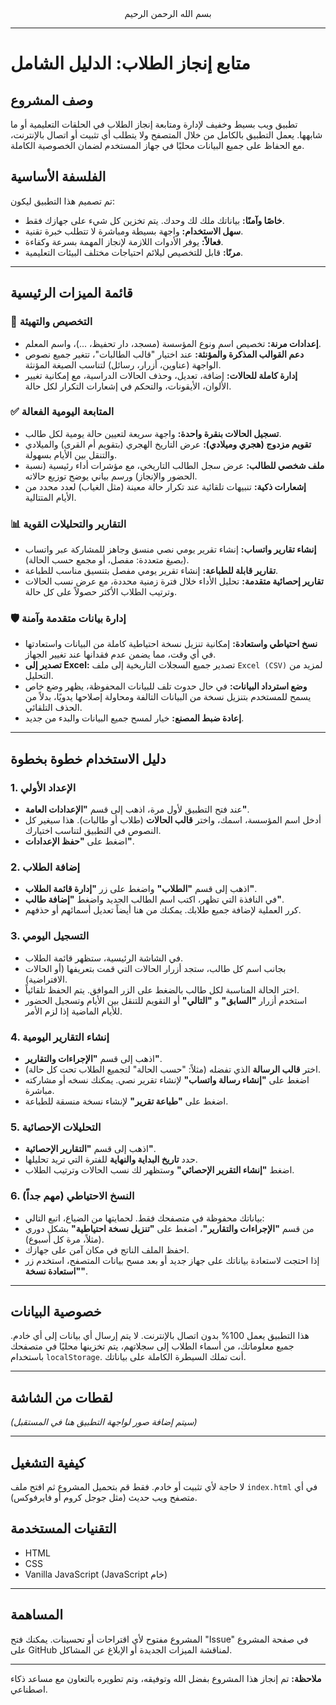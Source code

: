 <div align="center">
بسم الله الرحمن الرحيم
</div>

---

# متابع إنجاز الطلاب: الدليل الشامل

## وصف المشروع

تطبيق ويب بسيط وخفيف لإدارة ومتابعة إنجاز الطلاب في الحلقات التعليمية أو ما شابهها. يعمل التطبيق بالكامل من خلال المتصفح ولا يتطلب أي تثبيت أو اتصال بالإنترنت، مع الحفاظ على جميع البيانات محليًا في جهاز المستخدم لضمان الخصوصية الكاملة.

## الفلسفة الأساسية

تم تصميم هذا التطبيق ليكون:
- **خاصًا وآمنًا:** بياناتك ملك لك وحدك. يتم تخزين كل شيء على جهازك فقط.
- **سهل الاستخدام:** واجهة بسيطة ومباشرة لا تتطلب خبرة تقنية.
- **فعالاً:** يوفر الأدوات اللازمة لإنجاز المهمة بسرعة وكفاءة.
- **مرنًا:** قابل للتخصيص ليلائم احتياجات مختلف البيئات التعليمية.

---

## قائمة الميزات الرئيسية

### 🎨 التخصيص والتهيئة
-   **إعدادات مرنة:** تخصيص اسم ونوع المؤسسة (مسجد، دار تحفيظ، ...)، واسم المعلم.
-   **دعم القوالب المذكرة والمؤنثة:** عند اختيار "قالب الطالبات"، تتغير جميع نصوص الواجهة (عناوين، أزرار، رسائل) لتناسب الصيغة المؤنثة.
-   **إدارة كاملة للحالات:** إضافة، تعديل، وحذف الحالات الدراسية، مع إمكانية تغيير الألوان، الأيقونات، والتحكم في إشعارات التكرار لكل حالة.

### ✅ المتابعة اليومية الفعالة
-   **تسجيل الحالات بنقرة واحدة:** واجهة سريعة لتعيين حالة يومية لكل طالب.
-   **تقويم مزدوج (هجري وميلادي):** عرض التاريخ الهجري (بتقويم أم القرى) والميلادي والتنقل بين الأيام بسهولة.
-   **ملف شخصي للطالب:** عرض سجل الطالب التاريخي، مع مؤشرات أداء رئيسية (نسبة الحضور والإنجاز) ورسم بياني يوضح توزيع حالاته.
-   **إشعارات ذكية:** تنبيهات تلقائية عند تكرار حالة معينة (مثل الغياب) لعدد محدد من الأيام المتتالية.

### 📊 التقارير والتحليلات القوية
-   **إنشاء تقارير واتساب:** إنشاء تقرير يومي نصي منسق وجاهز للمشاركة عبر واتساب (بصيغ متعددة: مفصل، أو مجمع حسب الحالة).
-   **تقارير قابلة للطباعة:** إنشاء تقرير يومي مفصل بتنسيق مناسب للطباعة.
-   **تقارير إحصائية متقدمة:** تحليل الأداء خلال فترة زمنية محددة، مع عرض نسب الحالات وترتيب الطلاب الأكثر حصولاً على كل حالة.

### 🛡️ إدارة بيانات متقدمة وآمنة
-   **نسخ احتياطي واستعادة:** إمكانية تنزيل نسخة احتياطية كاملة من البيانات واستعادتها في أي وقت، مما يضمن عدم فقدانها عند تغيير الجهاز.
-   **تصدير إلى Excel:** تصدير جميع السجلات التاريخية إلى ملف `Excel (CSV)` لمزيد من التحليل.
-   **وضع استرداد البيانات:** في حال حدوث تلف للبيانات المحفوظة، يظهر وضع خاص يسمح للمستخدم بتنزيل نسخة من البيانات التالفة ومحاولة إصلاحها يدويًا، بدلاً من الحذف التلقائي.
-   **إعادة ضبط المصنع:** خيار لمسح جميع البيانات والبدء من جديد.

---

## دليل الاستخدام خطوة بخطوة

### 1. الإعداد الأولي
-   عند فتح التطبيق لأول مرة، اذهب إلى قسم **"الإعدادات العامة"**.
-   أدخل اسم المؤسسة، اسمك، واختر **قالب الحالات** (طلاب أو طالبات). هذا سيغير كل النصوص في التطبيق لتناسب اختيارك.
-   اضغط على **"حفظ الإعدادات"**.

### 2. إضافة الطلاب
-   اذهب إلى قسم **"الطلاب"** واضغط على زر **"إدارة قائمة الطلاب"**.
-   في النافذة التي تظهر، اكتب اسم الطالب الجديد واضغط **"إضافة طالب"**.
-   كرر العملية لإضافة جميع طلابك. يمكنك من هنا أيضاً تعديل أسمائهم أو حذفهم.

### 3. التسجيل اليومي
-   في الشاشة الرئيسية، ستظهر قائمة الطلاب.
-   بجانب اسم كل طالب، ستجد أزرار الحالات التي قمت بتعريفها (أو الحالات الافتراضية).
-   اختر الحالة المناسبة لكل طالب بالضغط على الزر الموافق. يتم الحفظ تلقائياً.
-   استخدم أزرار **"السابق"** و **"التالي"** أو التقويم للتنقل بين الأيام وتسجيل الحضور للأيام الماضية إذا لزم الأمر.

### 4. إنشاء التقارير اليومية
-   اذهب إلى قسم **"الإجراءات والتقارير"**.
-   اختر **قالب الرسالة** الذي تفضله (مثلاً: "حسب الحالة" لتجميع الطلاب تحت كل حالة).
-   اضغط على **"إنشاء رسالة واتساب"** لإنشاء تقرير نصي. يمكنك نسخه أو مشاركته مباشرة.
-   اضغط على **"طباعة تقرير"** لإنشاء نسخة منسقة للطباعة.

### 5. التحليلات الإحصائية
-   اذهب إلى قسم **"التقارير الإحصائية"**.
-   حدد **تاريخ البداية والنهاية** للفترة التي تريد تحليلها.
-   اضغط **"إنشاء التقرير الإحصائي"** وستظهر لك نسب الحالات وترتيب الطلاب.

### 6. النسخ الاحتياطي (مهم جداً)
-   بياناتك محفوظة في متصفحك فقط. لحمايتها من الضياع، اتبع التالي:
-   من قسم **"الإجراءات والتقارير"**، اضغط على **"تنزيل نسخة احتياطية"** بشكل دوري (مثلاً، مرة كل أسبوع).
-   احفظ الملف الناتج في مكان آمن على جهازك.
-   إذا احتجت لاستعادة بياناتك على جهاز جديد أو بعد مسح بيانات المتصفح، استخدم زر **"استعادة نسخة"**.

---

## خصوصية البيانات
هذا التطبيق يعمل 100% بدون اتصال بالإنترنت. لا يتم إرسال أي بيانات إلى أي خادم. جميع معلوماتك، من أسماء الطلاب إلى سجلاتهم، يتم تخزينها محليًا في متصفحك باستخدام `localStorage`. أنت تملك السيطرة الكاملة على بياناتك.

---

## لقطات من الشاشة
*(سيتم إضافة صور لواجهة التطبيق هنا في المستقبل)*

---

## كيفية التشغيل
لا حاجة لأي تثبيت أو خادم. فقط قم بتحميل المشروع ثم افتح ملف `index.html` في أي متصفح ويب حديث (مثل جوجل كروم أو فايرفوكس).

## التقنيات المستخدمة
-   HTML
-   CSS
-   Vanilla JavaScript (JavaScript خام)

---

## المساهمة
المشروع مفتوح لأي اقتراحات أو تحسينات. يمكنك فتح "Issue" في صفحة المشروع على GitHub لمناقشة الميزات الجديدة أو الإبلاغ عن المشاكل.

---

**ملاحظة:** تم إنجاز هذا المشروع بفضل الله وتوفيقه، وتم تطويره بالتعاون مع مساعد ذكاء اصطناعي.